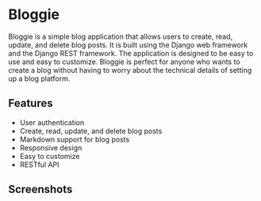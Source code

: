 # Bloggie
Bloggie is a simple blog application that allows users to create, read, update, and delete blog posts. It is built using the Django web framework and the Django REST framework. The application is designed to be easy to use and easy to customize. Bloggie is perfect for anyone who wants to create a blog without having to worry about the technical details of setting up a blog platform.

## Features
- User authentication
- Create, read, update, and delete blog posts
- Markdown support for blog posts
- Responsive design
- Easy to customize
- RESTful API

## Screenshots
